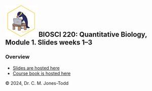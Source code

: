 ## <img src="https://github.com/BIOSCI220/hoiho/blob/main/hoiho_hex.png?raw=true" width="100" height="100"> BIOSCI 220: Quantitative Biology, Module 1. Slides weeks 1–3

### Overview

+ [Slides are hosted here](https://biosci220.github.io/slides/)
+ [Course book is hosted here](https://biosci220.github.io/BIOSCI220/)
 

© 2024, Dr. C. M. Jones-Todd